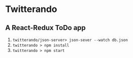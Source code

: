 # Twitterando

## A React-Redux ToDo app

1. `twitterando/json-server> json-sever --watch db.json`
2. `twitterando > npm install`
3. `twitterando > npm start`
